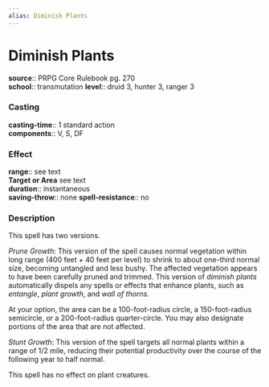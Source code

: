 ```yaml
---
alias: Diminish Plants
---
```


# Diminish Plants 

**source**:: PRPG Core Rulebook pg. 270  
**school**:: transmutation
**level**:: druid 3, hunter 3, ranger 3

### Casting 

**casting-time**:: 1 standard action  
**components**:: V, S, DF

### Effect 

**range**:: see text  
**Target or Area** see text  
**duration**:: instantaneous  
**saving-throw**:: none
**spell-resistance**:: no

### Description 

This spell has two versions.  
  
*Prune Growth*: This version of the spell causes normal vegetation within long range (400 feet + 40 feet per level) to shrink to about one-third normal size, becoming untangled and less bushy. The affected vegetation appears to have been carefully pruned and trimmed. This version of *diminish plants* automatically dispels any spells or effects that enhance plants, such as *entangle*, *plant growth*, and *wall of thorns*.  
  
At your option, the area can be a 100-foot-radius circle, a 150-foot-radius semicircle, or a 200-foot-radius quarter-circle. You may also designate portions of the area that are not affected.  
  
*Stunt Growth*: This version of the spell targets all normal plants within a range of 1/2 mile, reducing their potential productivity over the course of the following year to half normal.  
  
This spell has no effect on plant creatures.
